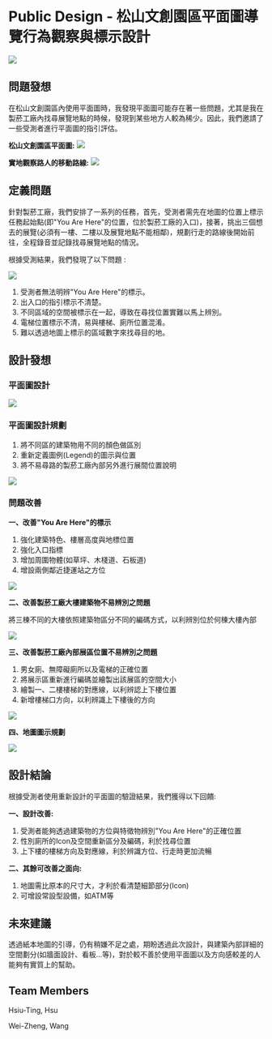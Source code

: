 # Public Design - 松山文創園區平面圖導覽行為觀察與標示設計

![](https://i.imgur.com/ycQAIJA.png)

## 問題發想

在松山文創園區內使用平面圖時，我發現平面圖可能存在著一些問題，尤其是我在製菸工廠內找尋展覽地點的時候，發現到某些地方人較為稀少。因此，我們邀請了一些受測者進行平面圖的指引評估。

**松山文創園區平面圖:**
![](https://i.imgur.com/KKUwqj3.jpg)

**實地觀察路人的移動路線:**
![](https://i.imgur.com/tFHbKgp.png)

## 定義問題

針對製菸工廠，我們安排了一系列的任務，首先，受測者需先在地圖的位置上標示任務起始點(即"You Are Here"的位置，位於製菸工廠的入口)，接著，挑出三個想去的展覽(必須有一樓、二樓以及展覽地點不能相鄰)，規劃行走的路線後開始前往，全程錄音並記錄找尋展覽地點的情況。

根據受測結果，我們發現了以下問題 :

![](https://i.imgur.com/FYJCyvL.png)

1. 受測者無法明辨"You Are Here"的標示。
2. 出入口的指引標示不清楚。
3. 不同區域的空間被標示在一起，導致在尋找位置實難以馬上辨別。
4. 電梯位置標示不清，易與樓梯、廁所位置混淆。
5. 難以透過地圖上標示的區域數字來找尋目的地。

## 設計發想

### 平面圖設計

![](https://i.imgur.com/I7be1Pl.jpg)

### 平面圖設計規劃
1. 將不同區的建築物用不同的顏色做區別
2. 重新定義圖例(Legend)的圖示與位置
3. 將不易尋路的製菸工廠內部另外進行展間位置說明

![](https://i.imgur.com/M5TCnOH.png)

### 問題改善

**一、改善"You Are Here"的標示**

1. 強化建築特色、樓層高度與地標位置
2. 強化入口指標
3. 增加周圍物體(如草坪、木棧道、石板道)
4. 增設兩側鄰近捷運站之方位

![](https://i.imgur.com/s2PzJtS.png)

**二、改善製菸工廠大樓建築物不易辨別之問題**

將三棟不同的大樓依照建築物區分不同的編碼方式，以利辨別位於何棟大樓內部

![](https://i.imgur.com/hbK0mOf.png)

**三、改善製菸工廠內部展區位置不易辨別之問題**

1. 男女廁、無障礙廁所以及電梯的正確位置
2. 將展示區重新進行編碼並繪製出該展區的空間大小
3. 繪製一、二樓樓梯的對應線，以利辨認上下樓位置
4. 新增樓梯口方向，以利辨識上下樓後的方向

![](https://i.imgur.com/KZadNb9.png)

**四、地圖圖示規劃**

![](https://i.imgur.com/7d1TjBu.png)

## 設計結論

根據受測者使用重新設計的平面圖的驗證結果，我們獲得以下回饋:

**一、設計改善:**
1. 受測者能夠透過建築物的方位與特徵物辨別"You Are Here"的正確位置
2. 性別廁所的Icon及空間重新區分及編碼，利於找尋位置
3. 上下樓的樓梯方向及對應線，利於辨識方位、行走時更加流暢

**二、其餘可改善之面向:**
1. 地圖需比原本的尺寸大，才利於看清楚細節部分(Icon)
2. 可增設常設型設備，如ATM等

## 未來建議

透過紙本地圖的引導，仍有稍嫌不足之處，期盼透過此次設計，與建築內部詳細的空間劃分(如牆面設計、看板...等)，對於較不善於使用平面圖以及方向感較差的人能夠有實質上的幫助。

## Team Members

Hsiu-Ting, Hsu

Wei-Zheng, Wang
